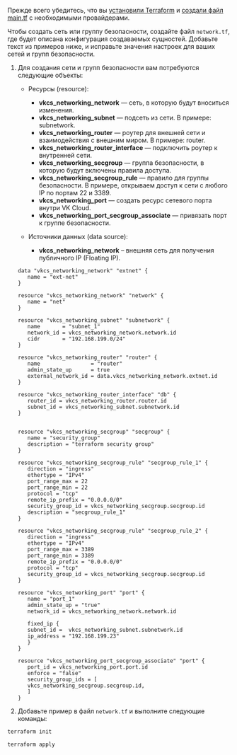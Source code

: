 <warn>

Прежде всего убедитесь, что вы [установили Terraform](../../quick-start/preparation) и [создали файл main.tf](../../quick-start/configuration) с необходимыми провайдерами.

</warn>

Чтобы создать сеть или группу безопасности, создайте файл `network.tf`, где будет описана конфигурация создаваемых сущностей. Добавьте текст из примеров ниже, и исправьте значения настроек для ваших сетей и групп безопасности.

1. Для создания сети и групп безопасности вам потребуются следующие объекты:

   - Ресурсы (resource):

      - **vkcs_networking_network** — сеть, в которую будут вноситься изменения.
      - **vkcs_networking_subnet** — подсеть из сети. В примере: subnetwork.
      - **vkcs_networking_router** — роутер для внешней сети и взаимодействия с внешним миром. В примере: router.
      - **vkcs_networking_router_interface** — подключить роутер к внутренней сети.
      - **vkcs_networking_secgroup** — группа безопасности, в которую будут включены правила доступа.
      - **vkcs_networking_secgroup_rule** — правило для группы безопасности. В примере, открываем доступ к сети с любого IP по портам 22 и 3389.
      - **vkcs_networking_port** — создать ресурс сетевого порта внутри VK Cloud.
      - **vkcs_networking_port_secgroup_associate** — привязать порт к группе безопасности.

   - Источники данных (data source):

      - **vkcs_networking_network** – внешняя сеть для получения публичного IP (Floating IP).

   ```hcl
   data "vkcs_networking_network" "extnet" {
      name = "ext-net"
   }

   resource "vkcs_networking_network" "network" {
      name = "net"
   }

   resource "vkcs_networking_subnet" "subnetwork" {
      name       = "subnet_1"
      network_id = vkcs_networking_network.network.id
      cidr       = "192.168.199.0/24"
   }

   resource "vkcs_networking_router" "router" {
      name                = "router"
      admin_state_up      = true
      external_network_id = data.vkcs_networking_network.extnet.id
   }

   resource "vkcs_networking_router_interface" "db" {
      router_id = vkcs_networking_router.router.id
      subnet_id = vkcs_networking_subnet.subnetwork.id
   }


   resource "vkcs_networking_secgroup" "secgroup" {
      name = "security_group"
      description = "terraform security group"
   }

   resource "vkcs_networking_secgroup_rule" "secgroup_rule_1" {
      direction = "ingress"
      ethertype = "IPv4"
      port_range_max = 22
      port_range_min = 22
      protocol = "tcp"
      remote_ip_prefix = "0.0.0.0/0"
      security_group_id = vkcs_networking_secgroup.secgroup.id
      description = "secgroup_rule_1"
   }

   resource "vkcs_networking_secgroup_rule" "secgroup_rule_2" {
      direction = "ingress"
      ethertype = "IPv4"
      port_range_max = 3389
      port_range_min = 3389
      remote_ip_prefix = "0.0.0.0/0"
      protocol = "tcp"
      security_group_id = vkcs_networking_secgroup.secgroup.id
   }

   resource "vkcs_networking_port" "port" {
      name = "port_1"
      admin_state_up = "true"
      network_id = vkcs_networking_network.network.id

      fixed_ip {
      subnet_id =  vkcs_networking_subnet.subnetwork.id
      ip_address = "192.168.199.23"
      }
   }

   resource "vkcs_networking_port_secgroup_associate" "port" {
      port_id = vkcs_networking_port.port.id
      enforce = "false"
      security_group_ids = [
      vkcs_networking_secgroup.secgroup.id,
      ]
   }
   ```

1. Добавьте пример в файл `network.tf` и выполните следующие команды:

  ```bash
  terraform init
  ```
  ```bash
  terraform apply
  ```

